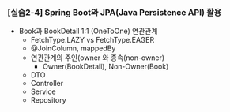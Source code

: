 ### [실습2-4] Spring Boot와 JPA(Java Persistence API) 활용

* Book과 BookDetail 1:1 (OneToOne) 연관관계
  * FetchType.LAZY vs FetchType.EAGER
  * @JoinColumn, mappedBy
  * 연관관계의 주인(owner 와 종속(non-owner)
    * Owner(BookDetail), Non-Owner(Book)
  * DTO
  * Controller
  * Service
  * Repository
